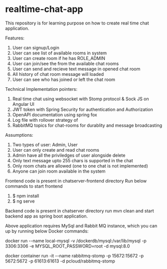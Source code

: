# realtime-chat-app

This repository is for learning purpose on how to create real time chat application.

Features:
1. User can signup/Login
2. User can see list of available rooms in system
3. User can create room if he has ROLE_ADMIN
4. User can join/see the from the available chat rooms
5. User can send and recieve text message in opened chat room
6. All history of chat room message will loaded
7. User can see who has joined or left the chat room

Technical Implementation pointers:
1. Real time chat using websocket with Stomp protocol & Sock JS on Angular UI
2. JWT token with Spring Security for authentication and Authorization 
3. OpenAPI documentation using spring fox
4. Log file with rollover strategy of
5. RabbitMQ topics for chat-rooms for durablity and message broadcasting

Assumptions:
1. Two types of user: Admin, User
2. User can only create and read chat rooms
3. Admin have all the priviledges of user alongside delete 
1. Only text message upto 255 chars is supported in the chat
2. Only room chats are allowed (one to one chat is not implemented)
3. Anyone can join room available in the system

Frontend code is present in chatserver-frontend directory
Run below commands to start frontend
1. $ npm install
2. $ ng serve

Backend code is present in chatserver directory
run mvn clean and start backend app as spring boot application.

Above application requires MySql and Rabbit MQ instance, which you can up by running below Docker commands:

docker run --name local-mysql -v /dockerdb/mysql:/var/lib/mysql -p 3306:3306 -e MYSQL_ROOT_PASSWORD=root -d mysql:8.0


docker container run -it --name rabbitmq-stomp -p 15672:15672 -p 5672:5672 -p 61613:61613 -d pcloud/rabbitmq-stomp


